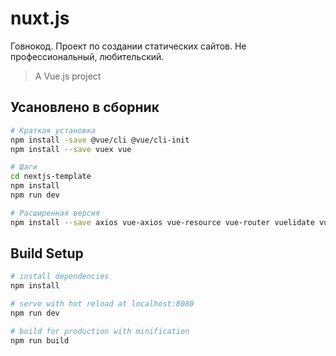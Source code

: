 # nuxt.js
Говнокод. Проект по создании статических сайтов. Не профессиональный, любительский. 

> A Vue.js project

## Усановлено в сборник 

``` bash
# Краткая установка
npm install -save @vue/cli @vue/cli-init
npm install --save vuex vue 

# Шаги
cd nextjs-template
npm install 
npm run dev

# Расширенная версия
npm install --save axios vue-axios vue-resource vue-router vuelidate vuex vue vuex-models
```

## Build Setup

``` bash
# install dependencies
npm install

# serve with hot reload at localhost:8080
npm run dev

# build for production with minification
npm run build
```

